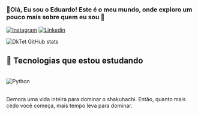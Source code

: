 ### 👋Olá, Eu sou o Eduardo! Este é o meu mundo, onde exploro um pouco mais sobre quem eu sou 👻


[![Instagram](https://img.shields.io/badge/Instagram-E4405F?style=for-the-badge&logo=instagram&logoColor=white)](https://www.instagram.com/eddpontes/)
[![Linkedin](https://img.shields.io/badge/LinkedIn-0077B5?style=for-the-badge&logo=linkedin&logoColor=white)](https://www.linkedin.com/in/eduardo-pontes-1459551bb/)

![DkTet GitHub stats](https://github-readme-stats.vercel.app/api?username=DkTet&show_icons=true&theme=tokyonight)

## 🚀 Tecnologias que estou estudando

<div style="display: inline_block"><br/>
<img align="center" alt="Python" src="https://img.shields.io/badge/Python-3776AB?style=for-the-badge&logo=python&logoColor=white" />
<br><br>

Demora uma vida inteira para dominar o shakuhachi. Então, quanto mais cedo você começa, mais tempo leva para dominar.
